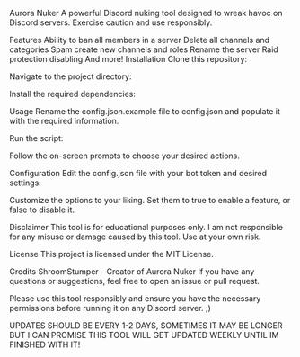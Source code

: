 Aurora Nuker
A powerful Discord nuking tool designed to wreak havoc on Discord servers. Exercise caution and use responsibly.

Features
Ability to ban all members in a server
Delete all channels and categories
Spam create new channels and roles
Rename the server
Raid protection disabling
And more!
Installation
Clone this repository:

Navigate to the project directory:

Install the required dependencies:

Usage
Rename the config.json.example file to config.json and populate it with the required information.

Run the script:

Follow the on-screen prompts to choose your desired actions.

Configuration
Edit the config.json file with your bot token and desired settings:

Customize the options to your liking. Set them to true to enable a feature, or false to disable it.

Disclaimer
This tool is for educational purposes only. I am not responsible for any misuse or damage caused by this tool. Use at your own risk.

License
This project is licensed under the MIT License.

Credits
ShroomStumper - Creator of Aurora Nuker
If you have any questions or suggestions, feel free to open an issue or pull request.

Please use this tool responsibly and ensure you have the necessary permissions before running it on any Discord server. ;)


UPDATES SHOULD BE EVERY 1-2 DAYS, SOMETIMES IT MAY BE LONGER BUT I CAN PROMISE THIS TOOL WILL GET UPDATED WEEKLY UNTIL IM FINISHED WITH IT!
